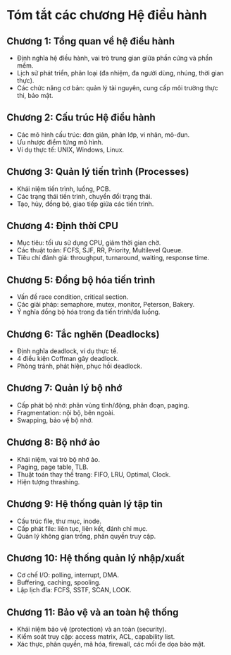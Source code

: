 # Tóm tắt các chương Hệ điều hành

## Chương 1: Tổng quan về hệ điều hành

- Định nghĩa hệ điều hành, vai trò trung gian giữa phần cứng và phần mềm.
- Lịch sử phát triển, phân loại (đa nhiệm, đa người dùng, nhúng, thời gian thực).
- Các chức năng cơ bản: quản lý tài nguyên, cung cấp môi trường thực thi, bảo mật.

## Chương 2: Cấu trúc Hệ điều hành

- Các mô hình cấu trúc: đơn giản, phân lớp, vi nhân, mô-đun.
- Ưu nhược điểm từng mô hình.
- Ví dụ thực tế: UNIX, Windows, Linux.

## Chương 3: Quản lý tiến trình (Processes)

- Khái niệm tiến trình, luồng, PCB.
- Các trạng thái tiến trình, chuyển đổi trạng thái.
- Tạo, hủy, đồng bộ, giao tiếp giữa các tiến trình.

## Chương 4: Định thời CPU

- Mục tiêu: tối ưu sử dụng CPU, giảm thời gian chờ.
- Các thuật toán: FCFS, SJF, RR, Priority, Multilevel Queue.
- Tiêu chí đánh giá: throughput, turnaround, waiting, response time.

## Chương 5: Đồng bộ hóa tiến trình

- Vấn đề race condition, critical section.
- Các giải pháp: semaphore, mutex, monitor, Peterson, Bakery.
- Ý nghĩa đồng bộ hóa trong đa tiến trình/đa luồng.

## Chương 6: Tắc nghẽn (Deadlocks)

- Định nghĩa deadlock, ví dụ thực tế.
- 4 điều kiện Coffman gây deadlock.
- Phòng tránh, phát hiện, phục hồi deadlock.

## Chương 7: Quản lý bộ nhớ

- Cấp phát bộ nhớ: phân vùng tĩnh/động, phân đoạn, paging.
- Fragmentation: nội bộ, bên ngoài.
- Swapping, bảo vệ bộ nhớ.

## Chương 8: Bộ nhớ ảo

- Khái niệm, vai trò bộ nhớ ảo.
- Paging, page table, TLB.
- Thuật toán thay thế trang: FIFO, LRU, Optimal, Clock.
- Hiện tượng thrashing.

## Chương 9: Hệ thống quản lý tập tin

- Cấu trúc file, thư mục, inode.
- Cấp phát file: liên tục, liên kết, đánh chỉ mục.
- Quản lý không gian trống, phân quyền truy cập.

## Chương 10: Hệ thống quản lý nhập/xuất

- Cơ chế I/O: polling, interrupt, DMA.
- Buffering, caching, spooling.
- Lập lịch đĩa: FCFS, SSTF, SCAN, LOOK.

## Chương 11: Bảo vệ và an toàn hệ thống

- Khái niệm bảo vệ (protection) và an toàn (security).
- Kiểm soát truy cập: access matrix, ACL, capability list.
- Xác thực, phân quyền, mã hóa, firewall, các mối đe dọa bảo mật.
